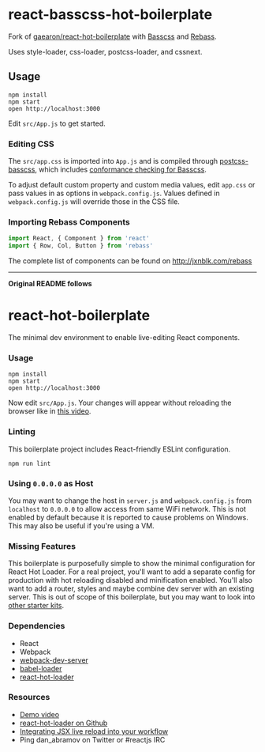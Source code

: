 # react-basscss-hot-boilerplate

Fork of [gaearon/react-hot-boilerplate](https://github.com/gaearon/react-hot-boilerplate)
with [Basscss](http://basscss.com) and [Rebass](http://jxnblk.com/rebass).

Uses style-loader, css-loader, postcss-loader, and cssnext.

## Usage

```
npm install
npm start
open http://localhost:3000
```

Edit `src/App.js` to get started.

### Editing CSS

The `src/app.css` is imported into `App.js` and is compiled through [postcss-basscss](https://github.com/basscss/postcss-basscss), which includes [conformance checking for Basscss](https://github.com/basscss/postcss-basscss#basscss-conformance).

To adjust default custom property and custom media values, edit `app.css` or pass values in as options in `webpack.config.js`. Values defined in `webpack.config.js` will override those in the CSS file.

### Importing Rebass Components

```js
import React, { Component } from 'react'
import { Row, Col, Button } from 'rebass'
```

The complete list of components can be found on http://jxnblk.com/rebass

---

**Original README follows**

react-hot-boilerplate
=====================

The minimal dev environment to enable live-editing React components.

### Usage

```
npm install
npm start
open http://localhost:3000
```

Now edit `src/App.js`.
Your changes will appear without reloading the browser like in [this video](http://vimeo.com/100010922).

### Linting

This boilerplate project includes React-friendly ESLint configuration.

```
npm run lint
```

### Using `0.0.0.0` as Host

You may want to change the host in `server.js` and `webpack.config.js` from `localhost` to `0.0.0.0` to allow access from same WiFi network. This is not enabled by default because it is reported to cause problems on Windows. This may also be useful if you're using a VM.

### Missing Features

This boilerplate is purposefully simple to show the minimal configuration for React Hot Loader. For a real project, you'll want to add a separate config for production with hot reloading disabled and minification enabled. You'll also want to add a router, styles and maybe combine dev server with an existing server. This is out of scope of this boilerplate, but you may want to look into [other starter kits](https://github.com/gaearon/react-hot-loader/blob/master/docs/README.md#starter-kits).

### Dependencies

* React
* Webpack
* [webpack-dev-server](https://github.com/webpack/webpack-dev-server)
* [babel-loader](https://github.com/babel/babel-loader)
* [react-hot-loader](https://github.com/gaearon/react-hot-loader)

### Resources

* [Demo video](http://vimeo.com/100010922)
* [react-hot-loader on Github](https://github.com/gaearon/react-hot-loader)
* [Integrating JSX live reload into your workflow](http://gaearon.github.io/react-hot-loader/getstarted/)
* Ping dan_abramov on Twitter or #reactjs IRC
